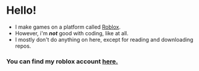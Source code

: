 # Hello!
- I make games on a platform called [Roblox](https://www.roblox.com/).
- However, i'm ***not*** good with coding, like at all.
- I mostly don't do anything on here, except for reading and downloading repos.

### You can find my roblox account [here.](https://www.roblox.com/users/1216384256/profile)
